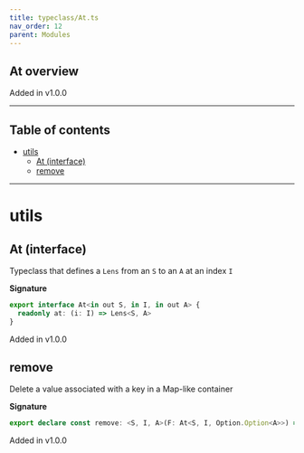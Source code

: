 ```yaml
---
title: typeclass/At.ts
nav_order: 12
parent: Modules
---
```


## At overview

Added in v1.0.0

---

<h2 class="text-delta">Table of contents</h2>

- [utils](#utils)
  - [At (interface)](#at-interface)
  - [remove](#remove)

---

# utils

## At (interface)

Typeclass that defines a `Lens` from an `S` to an `A` at an index `I`

**Signature**

```ts
export interface At<in out S, in I, in out A> {
  readonly at: (i: I) => Lens<S, A>
}
```

Added in v1.0.0

## remove

Delete a value associated with a key in a Map-like container

**Signature**

```ts
export declare const remove: <S, I, A>(F: At<S, I, Option.Option<A>>) => (i: I) => (s: S) => S
```

Added in v1.0.0
